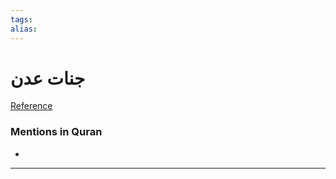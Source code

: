 ```yaml
---
tags: 
alias: 
---
```


# جنات عدن

[Reference](https://corpus.quran.com/concept.jsp?id=garden-of-eden)

### Mentions in Quran
- 

---

